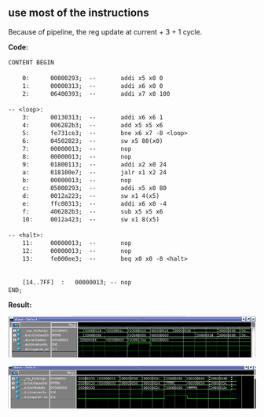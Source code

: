 ## use most of the instructions

Because of pipeline, the reg update at current + 3 + 1 cycle.

**Code:**

```````````````````````````````
CONTENT BEGIN

	0:		00000293;  --		addi x5 x0 0
	1:		00000313;  --		addi x6 x0 0
	2:		06400393;  --		addi x7 x0 100

-- <loop>:
	3:		00130313;  --		addi x6 x6 1
	4:		006282b3;  --		add x5 x5 x6
	5:		fe731ce3;  --		bne x6 x7 -8 <loop>
	6:		04502823;  --		sw x5 80(x0)
	7:		00000013;  --		nop
	8:		00000013;  --		nop
	9:		01800113;  --		addi x2 x0 24
	a:		018100e7;  --		jalr x1 x2 24
	b:		00000013;  --		nop
	c:		05000293;  --		addi x5 x0 80
	d:		0012a223;  --		sw x1 4(x5)
	e:		ffc00313;  --		addi x6 x0 -4
	f:		406282b3;  --		sub x5 x5 x6
	10:		0012a423;  --		sw x1 8(x5)

-- <halt>:	
	11:		00000013;  --		nop
	12:		00000013;  --		nop
	13:		fe000ee3;  --		beq x0 x0 -8 <halt>


	[14..7FF]  :   00000013; -- nop
END;

```````````````````````````````

**Result:**


![write ram](image/test3_writeram.png)

![write ram2](image/test3_writeram2.png)
